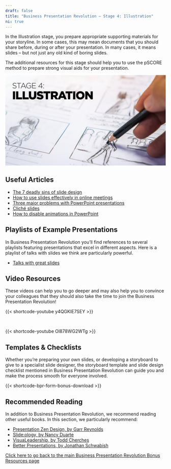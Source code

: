 ```yaml
---
draft: false
title: "Business Presentation Revolution – Stage 4: Illustration"
ni: true
---
```


In the Illustration stage, you prepare appropriate supporting materials for your storyline. In some cases, this may mean documents that you should share before, during or after your presentation. In many cases, it means slides – but not just any old kind of boring slides.

The additional resources for this stage should help you to use the pSCORE method to prepare strong visual aids for your presentation.


![Stage 4 Illustration](stage-4-illustration.jpg)

## Useful Articles

* [The 7 deadly sins of slide design](https://www.ideasonstage.com/news/2019/04/23/2019-04-23-the-7-deadly-sins-of-slide-design/)
* [How to use slides effectively in online meetings](https://www.ideasonstage.com/news/2020/04/10/2020-04-10-how_to_use_slides_effectively_in_online_meetings/)
* [Three major problems with PowerPoint presentations](https://www.ideasonstage.com/news/2019/12/10/2019-12-10-three-most-annoying-problems-presentations-powerpoint/)
* [Cliché slides](https://www.ideasonstage.com/news/2019/11/05/2019-11-05-cliche-slides/)
* [How to disable animations in PowerPoint](https://www.ideasonstage.com/news/2020/07/07/2020-07-07-how-to-skip-all-animations-in-a-presentation/)

## Playlists of Example Presentations

In Business Presentation Revolution you’ll find references to several playlists featuring presentations that excel in different aspects. Here is a playlist of talks with slides we think are particularly powerful.

* <a href="https://www.youtube.com/playlist?list=PLZzM50I6k_S6Gi1aY17fR9qC49K3sFEXr" target="_blank">Talks with great slides</a>

## Video Resources

These videos can help you to go deeper and may also help you to convince your colleagues that they should also take the time to join the Business Presentation Revolution!

{{< shortcode-youtube y4QGKIE7SEY >}}

<br />

{{< shortcode-youtube Ol878WG2WTg >}}

## Templates & Checklists

Whether you’re preparing your own slides, or developing a storyboard to give to a specialist slide designer, the storyboard template and slide design checklist mentioned in Business Presentation Revolution can guide you and make the process smooth for everyone involved.

{{< shortcode-bpr-form-bonus-download >}}

## Recommended Reading

In addition to Business Presentation Revolution, we recommend reading other useful books. In this section, we particularly recommend:

* [Presentation Zen Design, by Garr Reynolds](https://www.amazon.com/Presentation-approach-presenting-Graphic-Communication/dp/0321934156/)
* [Slide:ology, by Nancy Duarte](https://www.amazon.com/slide-ology-Science-Creating-Presentations/dp/0596522347/)
* [VisuaLeadership, by Todd Cherches](https://www.amazon.com/VisuaLeadership-Leveraging-Visual-Thinking-Leadership/dp/1642933376/)
* [Better Presentations, by Jonathan Schwabish](https://www.amazon.com/Better-Presentations-Guide-Scholars-Researchers/dp/0231175213/)

[Click here to go back to the main Business Presentation Revolution Bonus Resources page](/resources/books/business-presentation-revolution-book/bonus-content/)
